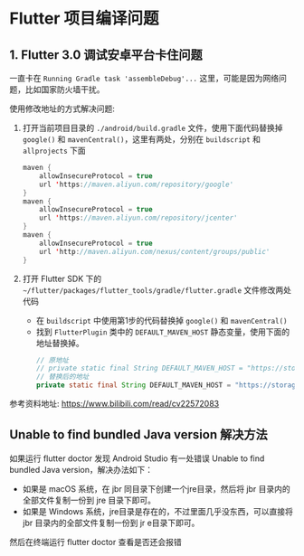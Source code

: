 # Flutter 项目编译问题

## 1. Flutter 3.0 调试安卓平台卡住问题

一直卡在 `Running Gradle task 'assembleDebug'...` 这里，可能是因为网络问题，比如国家防火墙干扰。

使用修改地址的方式解决问题:

1. 打开当前项目目录的 `./android/build.gradle` 文件，使用下面代码替换掉 `google()` 和 `mavenCentral()`，这里有两处，分别在 `buildscript` 和 `allprojects` 下面

    ```java
    maven {
        allowInsecureProtocol = true
        url 'https://maven.aliyun.com/repository/google'
    }
    maven {
        allowInsecureProtocol = true
        url 'https://maven.aliyun.com/repository/jcenter'
    }
    maven { 
        allowInsecureProtocol = true 
        url 'http://maven.aliyun.com/nexus/content/groups/public'
    }
    ```

2. 打开 Flutter SDK 下的 `~/flutter/packages/flutter_tools/gradle/flutter.gradle` 文件修改两处代码
    - 在 `buildscript` 中使用第1步的代码替换掉 `google()` 和 `mavenCentral()`
    - 找到 `FlutterPlugin` 类中的 `DEFAULT_MAVEN_HOST` 静态变量，使用下面的地址替换掉。
        ```java
        // 原地址
        // private static final String DEFAULT_MAVEN_HOST = "https://storage.googleapis.com";
        // 替换后的地址
        private static final String DEFAULT_MAVEN_HOST = "https://storage.flutter-io.cn";
        ```

参考资料地址: <https://www.bilibili.com/read/cv22572083>

## Unable to find bundled Java version 解决方法

如果运行 flutter doctor 发现 Android Studio 有一处错误 Unable to find bundled Java version，解决办法如下：

- 如果是 macOS 系统，在 jbr 同目录下创建一个jre目录，然后将 jbr 目录内的全部文件复制一份到 jre 目录下即可。
- 如果是 Windows 系统，jre目录是存在的，不过里面几乎没东西，可以直接将 jbr 目录内的全部文件复制一份到 jr e目录下即可。

然后在终端运行 flutter doctor 查看是否还会报错
